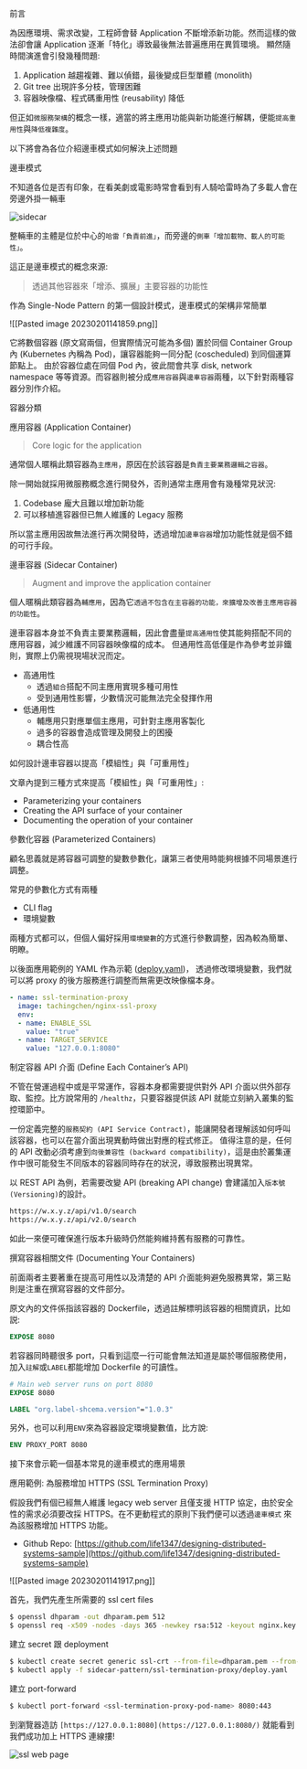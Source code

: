 前言 [](https://tachingchen.com/tw/blog/desigining-distributed-systems-the-sidecar-pattern-concept/#%E5%89%8D%E8%A8%80)

為因應環境、需求改變，工程師會替 Application 不斷增添新功能。然而這樣的做法卻會讓 Application 逐漸「特化」導致最後無法普遍應用在異質環境。 顯然隨時間演進會引發幾種問題:

1.  Application 越趨複雜、難以偵錯，最後變成巨型單體 (monolith)
2.  Git tree 出現許多分枝，管理困難
3.  容器映像檔、程式碼重用性 (reusability) 降低

但正如`微服務架構`的概念一樣，適當的將主應用功能與新功能進行解耦，便能`提高重用性`與`降低複雜度`。

以下將會為各位介紹邊車模式如何解決上述問題

邊車模式 [](https://tachingchen.com/tw/blog/desigining-distributed-systems-the-sidecar-pattern-concept/#%E9%82%8A%E8%BB%8A%E6%A8%A1%E5%BC%8F)

不知道各位是否有印象，在看美劇或電影時常會看到有人騎哈雷時為了多載人會在旁邊外掛一輛車

![sidecar](https://tachingchen.com/img/desigining-distributed-systems/sidecar.jpg)

整輛車的主體是位於中心的`哈雷「負責前進」`，而旁邊的`側車「增加載物、載人的可能性」`。

這正是邊車模式的概念來源:

> 透過其他容器來「增添、擴展」主要容器的功能性

作為 Single-Node Pattern 的第一個設計模式，邊車模式的架構非常簡單

![[Pasted image 20230201141859.png]]

它將數個容器 (原文寫兩個，但實際情況可能為多個) 置於同個 Container Group 內 (Kubernetes 內稱為 Pod)，讓容器能夠一同分配 (coscheduled) 到同個運算節點上。 由於容器位處在同個 Pod 內，彼此間會共享 disk, network namespace 等等資源。而容器則被分成`應用容器`與`邊車容器`兩種，以下針對兩種容器分別作介紹。

容器分類 [](https://tachingchen.com/tw/blog/desigining-distributed-systems-the-sidecar-pattern-concept/#%E5%AE%B9%E5%99%A8%E5%88%86%E9%A1%9E)

應用容器 (Application Container) [](https://tachingchen.com/tw/blog/desigining-distributed-systems-the-sidecar-pattern-concept/#%E6%87%89%E7%94%A8%E5%AE%B9%E5%99%A8-application-container)

> Core logic for the application

通常個人暱稱此類容器為`主應用`，原因在於該容器是`負責主要業務邏輯之容器`。

除一開始就採用微服務概念進行開發外，否則通常主應用會有幾種常見狀況:

1.  Codebase 龐大且難以增加新功能
2.  可以移植進容器但已無人維護的 Legacy 服務

所以當主應用因故無法進行再次開發時，透過增加`邊車容器`增加功能性就是個不錯的可行手段。

邊車容器 (Sidecar Container) [](https://tachingchen.com/tw/blog/desigining-distributed-systems-the-sidecar-pattern-concept/#%E9%82%8A%E8%BB%8A%E5%AE%B9%E5%99%A8-sidecar-container)

> Augment and improve the application container

個人暱稱此類容器為`輔應用`，因為它`透過不包含在主容器的功能，來擴增及改善主應用容器的功能性`。

邊車容器本身並不負責主要業務邏輯，因此會盡量`提高通用性`使其能夠搭配不同的應用容器，減少維護不同容器映像檔的成本。 但通用性高低僅是作為參考並非鐵則，實際上仍需視現場狀況而定。

-   高通用性
    -   透過`組合`搭配不同主應用實現多種可用性
    -   受到通用性影響，少數情況可能無法完全發揮作用
-   低通用性
    -   輔應用只對應單個主應用，可針對主應用客製化
    -   過多的容器會造成管理及開發上的困擾
    -   耦合性高

如何設計邊車容器以提高「模組性」與「可重用性」 [](https://tachingchen.com/tw/blog/desigining-distributed-systems-the-sidecar-pattern-concept/#%E5%A6%82%E4%BD%95%E8%A8%AD%E8%A8%88%E9%82%8A%E8%BB%8A%E5%AE%B9%E5%99%A8%E4%BB%A5%E6%8F%90%E9%AB%98%E6%A8%A1%E7%B5%84%E6%80%A7%E8%88%87%E5%8F%AF%E9%87%8D%E7%94%A8%E6%80%A7)

文章內提到三種方式來提高「模組性」與「可重用性」:

-   Parameterizing your containers
-   Creating the API surface of your container
-   Documenting the operation of your container

參數化容器 (Parameterized Containers) [](https://tachingchen.com/tw/blog/desigining-distributed-systems-the-sidecar-pattern-concept/#%E5%8F%83%E6%95%B8%E5%8C%96%E5%AE%B9%E5%99%A8-parameterized-containers)

顧名思義就是將容器可調整的變數參數化，讓第三者使用時能夠根據不同場景進行調整。

常見的參數化方式有兩種

-   CLI flag
-   環境變數

兩種方式都可以，但個人偏好採用`環境變數`的方式進行參數調整，因為較為簡單、明瞭。

以後面應用範例的 YAML 作為示範 ([deploy.yaml](https://github.com/life1347/designing-distributed-systems-sample/blob/5911d1bebb16eeb3af0b0da0ce990651f293f8ff/sidecar-pattern/ssl-termination-proxy/deploy.yaml#L33-L39))， 透過修改環境變數，我們就可以將 proxy 的後方服務進行調整而無需更改映像檔本身。

```yaml
- name: ssl-termination-proxy
  image: tachingchen/nginx-ssl-proxy
  env:
  - name: ENABLE_SSL
    value: "true"
  - name: TARGET_SERVICE
    value: "127.0.0.1:8080"
```

制定容器 API 介面 (Define Each Container’s API) [](https://tachingchen.com/tw/blog/desigining-distributed-systems-the-sidecar-pattern-concept/#%E5%88%B6%E5%AE%9A%E5%AE%B9%E5%99%A8-api-%E4%BB%8B%E9%9D%A2-define-each-containers-api)

不管在營運過程中或是平常運作，容器本身都需要提供對外 API 介面以供外部存取、監控。比方說常用的 `/healthz`，只要容器提供該 API 就能立刻納入叢集的監控環節中。

一份定義完整的`服務契約 (API Service Contract)`，能讓開發者理解該如何呼叫該容器，也可以在當介面出現異動時做出對應的程式修正。 值得注意的是，任何的 API 改動必須考慮到`向後兼容性 (backward compatibility)`，這是由於叢集運作中很可能發生不同版本的容器同時存在的狀況，導致服務出現異常。

以 REST API 為例，若需要改變 API (breaking API change) 會建議加入`版本號 (Versioning)`的設計。

```bash
https://w.x.y.z/api/v1.0/search
https://w.x.y.z/api/v2.0/search
```

如此一來便可確保進行版本升級時仍然能夠維持舊有服務的可靠性。

撰寫容器相關文件 (Documenting Your Containers) [](https://tachingchen.com/tw/blog/desigining-distributed-systems-the-sidecar-pattern-concept/#%E6%92%B0%E5%AF%AB%E5%AE%B9%E5%99%A8%E7%9B%B8%E9%97%9C%E6%96%87%E4%BB%B6-documenting-your-containers)

前面兩者主要著重在提高可用性以及清楚的 API 介面能夠避免服務異常，第三點則是注重在撰寫容器的文件部分。

原文內的文件係指該容器的 Dockerfile，透過註解標明該容器的相關資訊，比如説:

```dockerfile
EXPOSE 8080
```

若容器同時聽很多 port，只看到這麼一行可能會無法知道是屬於哪個服務使用，加入`註解`或`LABEL`都能增加 Dockerfile 的可讀性。

```dockerfile
# Main web server runs on port 8080
EXPOSE 8080

LABEL "org.label-shcema.version"="1.0.3"
```

另外，也可以利用`ENV`來為容器設定環境變數值，比方說:

```dockerfile
ENV PROXY_PORT 8080
```

接下來會示範一個基本常見的邊車模式的應用場景

應用範例: 為服務增加 HTTPS (SSL Termination Proxy) [](https://tachingchen.com/tw/blog/desigining-distributed-systems-the-sidecar-pattern-concept/#%E6%87%89%E7%94%A8%E7%AF%84%E4%BE%8B-%E7%82%BA%E6%9C%8D%E5%8B%99%E5%A2%9E%E5%8A%A0-https-ssl-termination-proxy)

假設我們有個已經無人維護 legacy web server 且僅支援 HTTP 協定，由於安全性的需求必須要改採 HTTPS。在不更動程式的原則下我們便可以透過`邊車模式` 來為該服務增加 HTTPS 功能。

-   Github Repo: [https://github.com/life1347/designing-distributed-systems-sample](https://github.com/life1347/designing-distributed-systems-sample)

![[Pasted image 20230201141917.png]]

首先，我們先產生所需要的 ssl cert files

```bash
$ openssl dhparam -out dhparam.pem 512
$ openssl req -x509 -nodes -days 365 -newkey rsa:512 -keyout nginx.key -out nginx.crt
```

建立 secret 跟 deployment

```bash
$ kubectl create secret generic ssl-crt --from-file=dhparam.pem --from-file=nginx.crt--from-file=nginx.key
$ kubectl apply -f sidecar-pattern/ssl-termination-proxy/deploy.yaml
```

建立 port-forward

```bash
$ kubectl port-forward <ssl-termination-proxy-pod-name> 8080:443
```

到瀏覽器造訪 `[https://127.0.0.1:8080](https://127.0.0.1:8080/)` 就能看到我們成功加上 HTTPS 連線摟!

![ssl web page](https://tachingchen.com/img/desigining-distributed-systems/web-page-min.png)